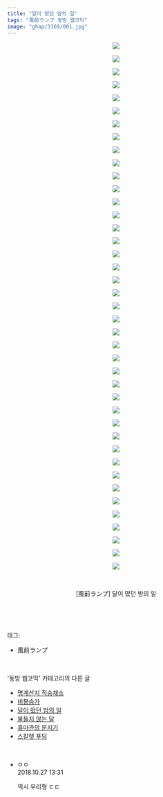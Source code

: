 ```yaml
---
title: "달이 떴던 밤의 일"
tags: "風前ランプ 동방_웹코믹"
image: "ghap/3169/001.jpg"
---
```

<div class="article">
<p style="text-align: center; clear: none; float: none;"><img src="{{ site.nasurl }}/ghap/3169/001.jpg"/></p>
<p style="text-align: center; clear: none; float: none;"><img src="{{ site.nasurl }}/ghap/3169/002.jpg"/></p>
<p style="text-align: center; clear: none; float: none;"><img src="{{ site.nasurl }}/ghap/3169/003.jpg"/></p>
<p style="text-align: center; clear: none; float: none;"><img src="{{ site.nasurl }}/ghap/3169/004.jpg"/></p>
<p style="text-align: center; clear: none; float: none;"><img src="{{ site.nasurl }}/ghap/3169/005.jpg"/></p>
<p style="text-align: center; clear: none; float: none;"><img src="{{ site.nasurl }}/ghap/3169/006.jpg"/></p>
<p style="text-align: center; clear: none; float: none;"><img src="{{ site.nasurl }}/ghap/3169/007.jpg"/></p>
<p style="text-align: center; clear: none; float: none;"><img src="{{ site.nasurl }}/ghap/3169/008.jpg"/></p>
<p style="text-align: center; clear: none; float: none;"><img src="{{ site.nasurl }}/ghap/3169/009.jpg"/></p>
<p style="text-align: center; clear: none; float: none;"><img src="{{ site.nasurl }}/ghap/3169/010.jpg"/></p>
<p style="text-align: center; clear: none; float: none;"><img src="{{ site.nasurl }}/ghap/3169/011.jpg"/></p>
<p style="text-align: center; clear: none; float: none;"><img src="{{ site.nasurl }}/ghap/3169/012.jpg"/></p>
<p style="text-align: center; clear: none; float: none;"><img src="{{ site.nasurl }}/ghap/3169/013.jpg"/></p>
<p style="text-align: center; clear: none; float: none;"><img src="{{ site.nasurl }}/ghap/3169/014.jpg"/></p>
<p style="text-align: center; clear: none; float: none;"><img src="{{ site.nasurl }}/ghap/3169/015.jpg"/></p>
<p style="text-align: center; clear: none; float: none;"><img src="{{ site.nasurl }}/ghap/3169/016.jpg"/></p>
<p style="text-align: center; clear: none; float: none;"><img src="{{ site.nasurl }}/ghap/3169/017.jpg"/></p>
<p style="text-align: center; clear: none; float: none;"><img src="{{ site.nasurl }}/ghap/3169/018.jpg"/></p>
<p style="text-align: center; clear: none; float: none;"><img src="{{ site.nasurl }}/ghap/3169/019.jpg"/></p>
<p style="text-align: center; clear: none; float: none;"><img src="{{ site.nasurl }}/ghap/3169/020.jpg"/></p>
<p style="text-align: center; clear: none; float: none;"><img src="{{ site.nasurl }}/ghap/3169/021.jpg"/></p>
<p style="text-align: center; clear: none; float: none;"><img src="{{ site.nasurl }}/ghap/3169/022.jpg"/></p>
<p style="text-align: center; clear: none; float: none;"><img src="{{ site.nasurl }}/ghap/3169/023.jpg"/></p>
<p style="text-align: center; clear: none; float: none;"><img src="{{ site.nasurl }}/ghap/3169/024.jpg"/></p>
<p style="text-align: center; clear: none; float: none;"><img src="{{ site.nasurl }}/ghap/3169/025.jpg"/></p>
<p style="text-align: center; clear: none; float: none;"><img src="{{ site.nasurl }}/ghap/3169/026.jpg"/></p>
<p style="text-align: center; clear: none; float: none;"><img src="{{ site.nasurl }}/ghap/3169/027.jpg"/></p>
<p style="text-align: center; clear: none; float: none;"><img src="{{ site.nasurl }}/ghap/3169/028.jpg"/></p>
<p style="text-align: center; clear: none; float: none;"><img src="{{ site.nasurl }}/ghap/3169/029.jpg"/></p>
<p style="text-align: center; clear: none; float: none;"><img src="{{ site.nasurl }}/ghap/3169/030.jpg"/></p>
<p style="text-align: center; clear: none; float: none;"><img src="{{ site.nasurl }}/ghap/3169/031.jpg"/></p>
<p style="text-align: center; clear: none; float: none;"><img src="{{ site.nasurl }}/ghap/3169/032.jpg"/></p>
<p style="text-align: center; clear: none; float: none;"><img src="{{ site.nasurl }}/ghap/3169/033.jpg"/></p>
<p style="text-align: center; clear: none; float: none;"><img src="{{ site.nasurl }}/ghap/3169/034.jpg"/></p>
<p style="text-align: center; clear: none; float: none;"><img src="{{ site.nasurl }}/ghap/3169/035.jpg"/></p>
<p style="text-align: center; clear: none; float: none;"><img src="{{ site.nasurl }}/ghap/3169/036.jpg"/></p>
<p style="text-align: center; clear: none; float: none;"><img src="{{ site.nasurl }}/ghap/3169/037.jpg"/></p>
<p style="text-align: center; clear: none; float: none;"><img src="{{ site.nasurl }}/ghap/3169/038.jpg"/></p>
<p style="text-align: center; clear: none; float: none;"><img src="{{ site.nasurl }}/ghap/3169/039.jpg"/></p>
<p style="text-align: center; clear: none; float: none;"><img src="{{ site.nasurl }}/ghap/3169/040.jpg"/></p>
<p style="text-align: center; clear: none; float: none;"><img src="{{ site.nasurl }}/ghap/3169/041.jpg"/></p>
<p style="text-align: center; clear: none; float: none;"><br/></p>
<p style="text-align: center; clear: none; float: none;">[風前ランプ] 달이 떴던 밤의 일</p>
<p><br/></p>
</div><br/>
<div class="tagTrail">
<p>태그: </p>
<ul>
<li>風前ランプ</li>
</ul>
</div><br/>
<div class="another">
<p>'동방 웹코믹' 카테고리의 다른 글</p>
<ul>
<li><a href="/2017-05-17-ghap_3256">명계산지 직송채소</a></li>
<li><a href="/2017-05-15-ghap_3243">비봉슴가</a></li>
<li><a href="/2017-03-13-ghap_3169">달이 떴던 밤의 일</a></li>
<li><a href="/2017-03-13-ghap_3168">물들지 않는 달</a></li>
<li><a href="/2017-03-13-ghap_3163">홍마관의 문지기</a></li>
<li><a href="/2017-02-04-ghap_3141">스칼렛 푸딩</a></li>
</ul>
</div><br/>
<div class="cb_module cb_fluid">
<div class="cb_wrt cb_profile">
<div class="comment">
<ul>
<li class="cb_thumb_off" id="comment15363443">
<div class="cb_comment_area">
<div class="cb_info_area">
<div class="cb_section">
<span class="cb_nick_name">ㅇㅇ</span>
</div>
<div class="cb_section">
<span class="cb_date">2018.10.27 13:31 </span>
</div>
</div>
<div class="cb_dsc_comment">
<p class="cb_dsc">
											역시 우리형 ㄷㄷ
										</p>
</div>
</div></li>
</ul>
</div>
</div><!-- commentList close -->
</div><br/>
